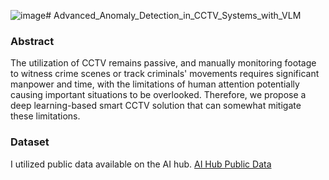 ![image](https://github.com/user-attachments/assets/8679cd8c-cdd1-4d1e-98d2-5251dc2d7c33)# Advanced_Anomaly_Detection_in_CCTV_Systems_with_VLM

### Abstract
The utilization of CCTV remains passive, and manually monitoring footage to witness crime scenes or track criminals' movements requires significant manpower and time, with the limitations of human attention potentially causing important situations to be overlooked. Therefore, we propose a deep learning-based smart CCTV solution that can somewhat mitigate these limitations.

### Dataset
I utilized public data available on the AI hub.
[AI Hub Public Data](https://aihub.or.kr/aihubdata/data/view.do?currMenu=115&topMenu=100&aihubDataSe=realm&dataSetSn=171)

